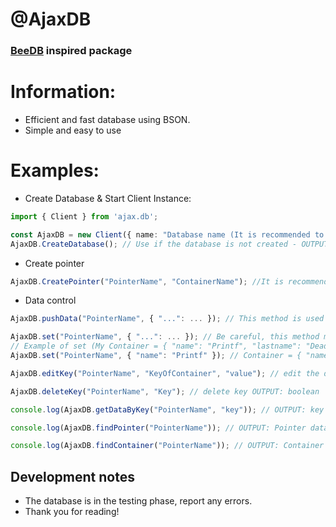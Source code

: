 # @AjaxDB
### [BeeDB](https://github.com/theMarzon/BeeDB) inspired package
# Information:
- Efficient and fast database using BSON.
- Simple and easy to use

# Examples:
- Create Database & Start Client Instance:
```ts
import { Client } from 'ajax.db';

const AjaxDB = new Client({ name: "Database name (It is recommended to put everything together)", path: "path/to/databases" });
AjaxDB.CreateDatabase(); // Use if the database is not created - OUTPUT: boolean
```
- Create pointer
```ts
AjaxDB.CreatePointer("PointerName", "ContainerName"); //It is recommended to put everything together
```
- Data control
```ts
AjaxDB.pushData("PointerName", { "...": ... }); // This method is used to add elements, it accepts an object with any data type as long as it follows the syntax. (IMPORTANT: the key must be defined in quotes) OUTPUT: boolean

AjaxDB.set("PointerName", { "...": ... }); // Be careful, this method modifies all elements. OUTPUT: boolean
// Example of set (My Container = { "name": "Printf", "lastname": "Dead" })
AjaxDB.set("PointerName", { "name": "Printf" }); // Container = { "name": "Printf" }

AjaxDB.editKey("PointerName", "KeyOfContainer", "value"); // edit the data of a single data OUTPUT: boolean

AjaxDB.deleteKey("PointerName", "Key"); // delete key OUTPUT: boolean

console.log(AjaxDB.getDataByKey("PointerName", "key")); // OUTPUT: key data

console.log(AjaxDB.findPointer("PointerName")); // OUTPUT: Pointer data

console.log(AjaxDB.findContainer("PointerName")); // OUTPUT: Container data
```

## Development notes
- The database is in the testing phase, report any errors.
- Thank you for reading!
